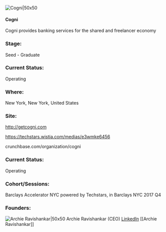 

![Cogni|50x50](https://apimg.techstars.com/connect/images/image_files/59e506b0c9aec76c31000048/original/Cogni_Logo_Final.jpg)

#### Cogni
Cogni provides banking services for the shared and freelancer economy

### Stage: 
Seed - Graduate 

### Current Status: 
Operating

### Where:
New York, New York, United States

### Site:
http://getcogni.com

https://techstars.wistia.com/medias/e3wmke6456

crunchbase.com/organization/cogni

### Current Status: 
Operating

### Cohort/Sessions: 
Barclays Accelerator NYC powered by Techstars, in Barclays NYC 2017 Q4

### Founders: 

![Archie Ravishankar|50x50](https://apimg.techstars.com/connect/images/image_files/59ef58a89c66a93340000002/original/Archie_Photo__2.jpg) Archie Ravishankar (CEO) [LinkedIn](https://linkedin.com/in/archieravishankar) [[Archie Ravishankar]]


